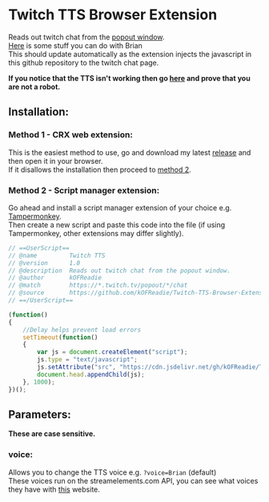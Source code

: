 # Twitch TTS Browser Extension
Reads out twitch chat from the [popout window](https://www.twitch.tv/popout/kof_readie/chat).  
[Here](https://gist.github.com/5E7EN/1fa2fd5edd7e0ee1b5606ba6cf6c2a1c) is some stuff you can do with Brian  
This should update automatically as the extension injects the javascript in this github repository to the twitch chat page.

**If you notice that the TTS isn't working then go [here](https://api.streamelements.com/kappa/v2/speech?voice=Brian&text=Verifying%20that%20I%27m%20not%20a%20bot) and prove that you are not a robot.**

## **Installation:**
### Method 1 - CRX web extension:
This is the easiest method to use, go and download my latest [release](https://github.com/kOFReadie/Twitch-TTS-Browser-Extension/releases/) and then open it in your browser.  
If it disallows the installation then proceed to [method 2](#method-2---script-manager-extension).

### Method 2 - Script manager extension:
Go ahead and install a script manager extension of your choice e.g. [Tampermonkey](https://chrome.google.com/webstore/detail/tampermonkey-beta/gcalenpjmijncebpfijmoaglllgpjagf).  
Then create a new script and paste this code into the file (if using Tampermonkey, other extensions may differ slightly).
```js
// ==UserScript==
// @name         Twitch TTS
// @version      1.0
// @description  Reads out twitch chat from the popout window.
// @author       kOFReadie
// @match        https://*.twitch.tv/popout/*/chat
// @source       https://github.com/kOFReadie/Twitch-TTS-Browser-Extension
// ==/UserScript==

(function()
{
    //Delay helps prevent load errors
    setTimeout(function()
    {
        var js = document.createElement("script");
        js.type = "text/javascript";
        js.setAttribute("src", "https://cdn.jsdelivr.net/gh/kOFReadie/Twitch-TTS-Browser-Extension/Extension/tts.js");
        document.head.appendChild(js);
    }, 1000);
})();
```

## **Parameters**:
**These are case sensitive.**
### voice:
Allows you to change the TTS voice e.g. `?voice=Brian` (default)  
These voices run on the streamelements.com API, you can see what voices they have with [this](https://www.elunduscore.com) website.